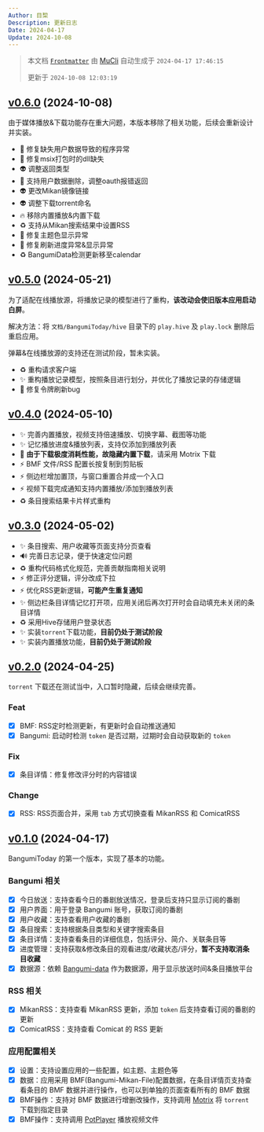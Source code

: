 ```yaml
---
Author: 目棃
Description: 更新日志
Date: 2024-04-17
Update: 2024-10-08
---
```


> 本文档 [`Frontmatter`](https://github.com/BTMuli/MuCli#Frontmatter) 由 [MuCli](https://github.com/BTMuli/Mucli) 自动生成于 `2024-04-17 17:46:15`
>
> 更新于 `2024-10-08 12:03:19`

## [v0.6.0](https://github.com/BTMuli/BangumiToday/releases/tag/v0.5.0) (2024-10-08)

由于媒体播放&下载功能存在重大问题，本版本移除了相关功能，后续会重新设计并实装。

- 🐛 修复缺失用户数据导致的程序异常
- 🐛 修复msix打包时的dll缺失
- 👽️ 调整返回类型
- 💄 支持用户数据删除，调整oauth报错返回
- 👽️ 更改Mikan镜像链接
- 👽️ 调整下载torrent命名
- 🔥 移除内置播放&内置下载
- ♻️ 支持从Mikan搜索结果中设置RSS
- 🐛 修复主题色显示异常
- 🐛 修复刷新进度异常&显示异常
- ♻️ BangumiData检测更新移至calendar

## [v0.5.0](https://github.com/BTMuli/BangumiToday/releases/tag/v0.5.0) (2024-05-21)

为了适配在线播放源，将播放记录的模型进行了重构，**该改动会使旧版本应用启动白屏**。

解决方法：将 `文档/BangumiToday/hive` 目录下的 `play.hive` 及 `play.lock` 删除后重启应用。

弹幕&在线播放源的支持还在测试阶段，暂未实装。

- ♻️ 重构请求客户端
- ✨ 重构播放记录模型，按照条目进行划分，并优化了播放记录的存储逻辑
- 🐛 修复令牌刷新bug

## [v0.4.0](https://github.com/BTMuli/BangumiToday/releases/tag/v0.4.0) (2024-05-10)

- ✨ 完善内置播放，视频支持倍速播放、切换字幕、截图等功能
- ✨ 记忆播放进度&播放列表，支持仅添加到播放列表
- 🧪 **由于下载极度消耗性能，故隐藏内置下载**，请采用 Motrix 下载
- ⚡️ BMF 文件/RSS 配置长按复制到剪贴板
- ⚡️ 侧边栏增加置顶，与窗口重置合并成一个入口
- ⚡️ 视频下载完成通知支持内置播放/添加到播放列表
- ♻️ 条目搜索结果卡片样式重构

## [v0.3.0](https://github.com/BTMuli/BangumiToday/releases/tag/v0.3.0) (2024-05-02)

- ✨ 条目搜索、用户收藏等页面支持分页查看
- 🔊 完善日志记录，便于快速定位问题
- ♻️ 重构代码格式化规范，完善贡献指南相关说明
- ⚡️ 修正评分逻辑，评分改成下拉
- ⚡️ 优化RSS更新逻辑，**可能产生重复通知**
- ✨ 侧边栏条目详情记忆打开项，应用关闭后再次打开时会自动填充未关闭的条目详情
- ♻️ 采用Hive存储用户登录状态
- ✨ 实装`torrent`下载功能，**目前仍处于测试阶段**
- ✨ 实装内置播放功能，**目前仍处于测试阶段**

## [v0.2.0](https://github.com/BTMuli/BangumiToday/releases/tag/v0.2.0) (2024-04-25)

`torrent` 下载还在测试当中，入口暂时隐藏，后续会继续完善。

### Feat

- [x] BMF: RSS定时检测更新，有更新时会自动推送通知
- [x] Bangumi: 启动时检测 `token` 是否过期，过期时会自动获取新的 `token`

### Fix

- [x] 条目详情：修复修改评分时的内容错误

### Change

- [x] RSS: RSS页面合并，采用 `tab` 方式切换查看 MikanRSS 和 ComicatRSS

## [v0.1.0](https://github.com/BTMuli/BangumiToday/releases/tag/v0.1.0) (2024-04-17)

BangumiToday 的第一个版本，实现了基本的功能。

### Bangumi 相关

- [x] 今日放送：支持查看今日的番剧放送情况，登录后支持只显示订阅的番剧
- [x] 用户界面：用于登录 Bangumi 账号，获取订阅的番剧
- [x] 用户收藏：支持查看用户收藏的番剧
- [x] 条目搜索：支持根据条目类型和关键字搜索条目
- [x] 条目详情：支持查看条目的详细信息，包括评分、简介、关联条目等
- [x] 进度管理：支持获取&修改条目的观看进度/收藏状态/评分，**暂不支持取消条目收藏**
- [x] 数据源：依赖 [Bangumi-data](https://github.com/bangumi-data/bangumi-data) 作为数据源，用于显示放送时间&条目播放平台

### RSS 相关

- [x] MikanRSS：支持查看 MikanRSS 更新，添加 `token` 后支持查看订阅的番剧的更新
- [x] ComicatRSS：支持查看 Comicat 的 RSS 更新

### 应用配置相关

- [x] 设置：支持设置应用的一些配置，如主题、主题色等
- [x] 数据：应用采用 BMF(Bangumi-Mikan-File)配置数据，在条目详情页支持查看条目的 BMF 数据并进行操作，也可以到单独的页面查看所有的 BMF 数据
- [x] BMF操作：支持对 BMF 数据进行增删改操作，支持调用 [Motrix](https://github.com/agalwood/Motrix) 将 `torrent` 下载到指定目录
- [x] BMF操作：支持调用 [PotPlayer](https://potplayer.daum.net/) 播放视频文件
